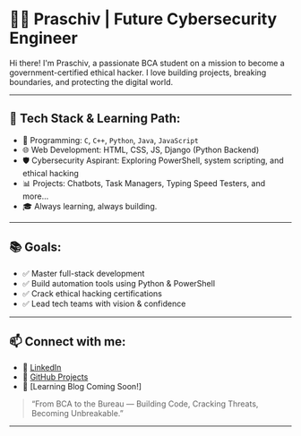 # 👨‍💻 Praschiv | Future Cybersecurity Engineer

Hi there! I'm Praschiv, a passionate BCA student on a mission to become a government-certified ethical hacker. I love building projects, breaking boundaries, and protecting the digital world.

---

## 🚀 Tech Stack & Learning Path:
- 🔧 Programming: `C`, `C++`, `Python`, `Java`, `JavaScript`
- 🌐 Web Development: HTML, CSS, JS, Django (Python Backend)
- 🛡️ Cybersecurity Aspirant: Exploring PowerShell, system scripting, and ethical hacking
- 📊 Projects: Chatbots, Task Managers, Typing Speed Testers, and more...
- 🎓 Always learning, always building.

---

## 📚 Goals:
- ✅ Master full-stack development
- ✅ Build automation tools using Python & PowerShell
- ✅ Crack ethical hacking certifications
- ✅ Lead tech teams with vision & confidence

---

## 📫 Connect with me:
- 💼 [LinkedIn](www.linkedin.com/in/praschiv-maurya-a36189281)
- 🧠 [GitHub Projects](https://github.com/Praschiv007)
- 📝 [Learning Blog Coming Soon!]

> “From BCA to the Bureau — Building Code, Cracking Threats, Becoming Unbreakable.”

---
